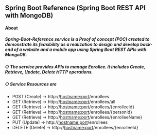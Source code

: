 ## Spring Boot Reference (Spring Boot REST API with MongoDB)

#### About

##### Spring-Boot-Reference service is a Proof of concept (POC) created to demonstrate its feasibility as a realization to design and develop back-end of a website and a mobile app using Spring Boot REST APIs with MongoDB.

##### ○ The service provides APIs to manage Enrollee. It includes Create, Retrieve, Update, Delete HTTP operations.

##### ○ Service Resources are 

* POST (Create)     -> http://<hostname:port>/enrollees
* GET (Retrieve)    -> http://<hostname:port>/enrollees/all
* GET (Retrieve)    -> http://<hostname:port>/enrollees/{enrolleeId}
* GET (Retrieve)    -> http://<hostname:port>/enrollees/{personId}
* GET (Retrieve)    -> http://<hostname:port>/enrollees/{enrolleeName}
* PUT (Update)      -> http://<hostname:port>/enrollees
* DELETE (Delete)   -> http://<hostname:port>/enrollees/{enrolleeId}



